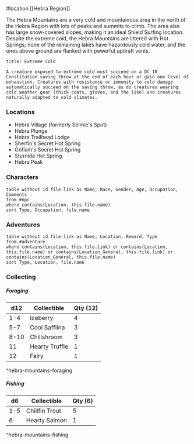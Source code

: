 #location [[Hebra Region]]

The Hebra Mountains are a very cold and mountainous area in the north of the Hebra Region with lots of peaks and summits to climb. The area also has large snow-covered slopes, making it an ideal Shield Surfing location. Despite the extreme cold, the Hebra Mountains are littered with Hot Springs; none of the remaining lakes have hazardously cold water, and the ones above ground are flanked with powerful updraft vents. 

```ad-info
title: Extreme Cold

A creature exposed to extreme cold must succeed on a DC 10 Constitution saving throw at the end of each hour or gain one level of exhaustion. Creatures with resistance or immunity to cold damage automatically succeed on the saving throw, as do creatures wearing cold weather gear (thick coats, gloves, and the like) and creatures naturally adapted to cold climates.
```

### Locations

- Hebra Village (formerly Selmie's Spot)
- Hebra Plunge
- Hebra Trailhead Lodge
- Sherfin's Secret Hot Spring
- Goflam's Secret Hot Spring
- Sturnida Hot Spring
- Hebra Peak

### Characters
```dataview
table without id file.link as Name, Race, Gender, Age, Occupation, Comments
from #npc
where contains(Location, this.file.name)
sort Type, Occupation, file.name
```

### Adventures
```dataview
table without id file.link as Name, Location, Reward, Type
from #adventure
where contains(Location, this.file.link) or contains(Location, this.file.name) or contains(Location_General, this.file.link) or contains(Location_General, this.file.name)
sort Type, Location, file.name
```

### Collecting

##### Foraging

| d12  | Collectible    | Qty (12) |
| ---- | -------------- | -------- |
| 1-4  | Iceberry       | 4        |
| 5-7  | Cool Safflina  | 3        |
| 8-10 | Chillshroom    | 3        |
| 11   | Hearty Truffle | 1        |
| 12   | Fairy          | 1        |
^hebra-mountains-foraging

##### Fishing

| d6  | Collectible    | Qty (6) |
| --- | -------------- | ------- |
| 1-5 | Chillfin Trout | 5       |
| 6   | Hearty Salmon  | 1       |
^hebra-mountains-fishing

